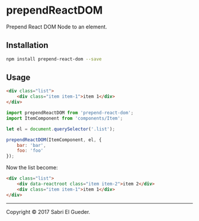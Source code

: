 # prependReactDOM

Prepend React DOM Node to an element.

## Installation

```bash
npm install prepend-react-dom --save
```

## Usage

```html
<div class="list">
	<div class="item item-1">item 1</div>
</div>
```

```js
import prependReactDOM from 'prepend-react-dom';
import ItemComponent from 'components/Item';

let el = document.querySelector('.list');

prependReactDOM(ItemComponent, el, {
	bar: 'bar',
	foo: 'foo'
});
```

Now the list become:

```html
<div class="list">
	<div data-reactroot class="item item-2">item 2</div>
	<div class="item item-1">item 1</div>
</div>
```

---

Copyright &copy; 2017 Sabri El Gueder.
